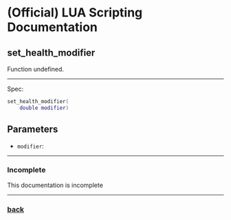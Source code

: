 
# (Official) LUA Scripting Documentation

## set_health_modifier

Function undefined.

___

Spec:

```lua
set_health_modifier(
	double modifier)
```

## Parameters

- `modifier`: 

___

### Incomplete

This documentation is incomplete

___

### [back](../other)

